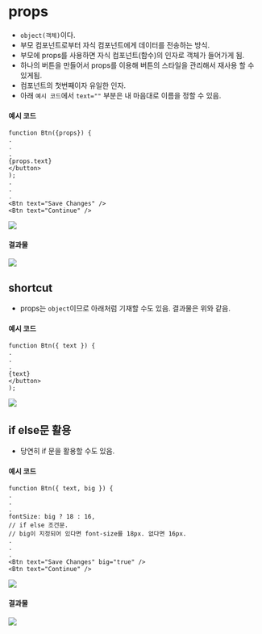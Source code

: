 # props

- `object(객체)`이다.
- 부모 컴포넌트로부터 자식 컴포넌트에게 데이터를 전송하는 방식.
- 부모에 props를 사용하면 자식 컴포넌트(함수)의 인자로 객체가 들어가게 됨.
- 하나의 버튼을 만들어서 props를 이용해 버튼의 스타일을 관리해서 재사용 할 수 있게됨.
- 컴포넌트의 첫번째이자 유일한 인자.
- 아래 `예시 코드`에서 `text=""` 부분은 내 마음대로 이름을 정할 수 있음.

#### 예시 코드

```
function Btn({props}) {
.
.
.
{props.text}
</button>
);
.
.
.
<Btn text="Save Changes" />
<Btn text="Continue" />
```

<img src="https://user-images.githubusercontent.com/97646713/190971136-c513d3ce-1d0f-49e3-bffe-add6627a3ab2.jpg">

#### 결과물

<img src="https://user-images.githubusercontent.com/97646713/190970933-eb38c73c-b1e4-491d-8d38-22572dfb309f.jpg">

## shortcut

- props는 `object`이므로 아래처럼 기재할 수도 있음. 결과물은 위와 같음.

#### 예시 코드

```
function Btn({ text }) {
.
.
.
{text}
</button>
);
```

<img src="https://user-images.githubusercontent.com/97646713/190970794-5b325ab3-f4ca-4bcb-a9d5-aed336fff9e6.jpg">

## if else문 활용

- 당연히 if 문을 활용할 수도 있음.

#### 예시 코드

```
function Btn({ text, big }) {
.
.
.
fontSize: big ? 18 : 16,
// if else 조건문.
// big이 지정되어 있다면 font-size를 18px. 없다면 16px.
.
.
.
<Btn text="Save Changes" big="true" />
<Btn text="Continue" />
```

<img src="https://user-images.githubusercontent.com/97646713/190973449-5cd7589c-0c88-4942-9944-0c947c004620.jpg">

#### 결과물

<img src="https://user-images.githubusercontent.com/97646713/190973451-f1c1f630-d85b-47ac-b00b-3c1f3d19be6d.jpg">
